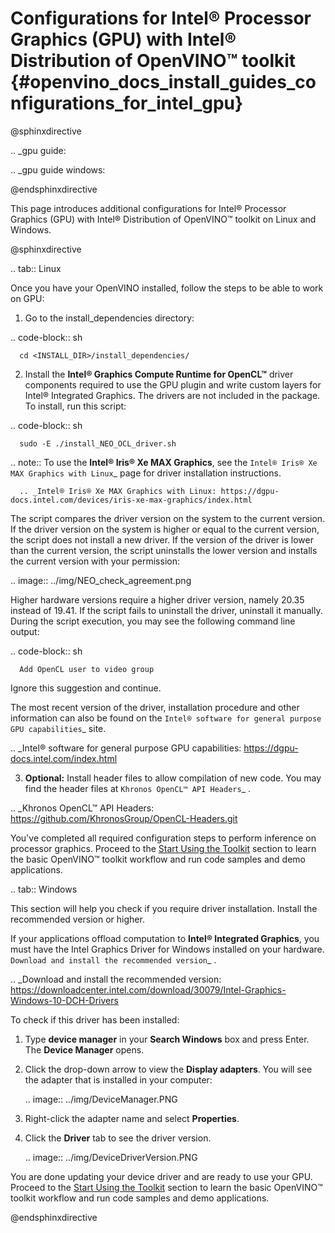 # Configurations for Intel® Processor Graphics (GPU) with Intel® Distribution of OpenVINO™ toolkit {#openvino_docs_install_guides_configurations_for_intel_gpu}


@sphinxdirective

.. _gpu guide:

.. _gpu guide windows:

@endsphinxdirective


This page introduces additional configurations for Intel® Processor Graphics (GPU) with Intel® Distribution of OpenVINO™ toolkit on Linux and Windows.

@sphinxdirective

.. tab:: Linux

   Once you have your OpenVINO installed, follow the steps to be able to work on GPU:

   1. Go to the install_dependencies directory:

   .. code-block:: sh

      cd <INSTALL_DIR>/install_dependencies/


   2. Install the **Intel® Graphics Compute Runtime for OpenCL™** driver components required to use the GPU plugin and write custom layers for Intel® Integrated Graphics. The drivers are not included in the package. To install, run this script:

   .. code-block:: sh

      sudo -E ./install_NEO_OCL_driver.sh

   .. note:: To use the **Intel® Iris® Xe MAX Graphics**, see the `Intel® Iris® Xe MAX Graphics with Linux`_ page for driver installation instructions.

      .. _Intel® Iris® Xe MAX Graphics with Linux: https://dgpu-docs.intel.com/devices/iris-xe-max-graphics/index.html
   
   The script compares the driver version on the system to the current version. If the driver version on the system is higher or equal to the current version, the script does not install a new driver. If the version of the driver is lower than the current version, the script uninstalls the lower version and installs the current version with your permission:

   .. image:: ../img/NEO_check_agreement.png

   Higher hardware versions require a higher driver version, namely 20.35 instead of 19.41. If the script fails to uninstall the driver, uninstall it manually. During the script execution, you may see the following command line output: 

   .. code-block:: sh

      Add OpenCL user to video group    

   Ignore this suggestion and continue.<br>

 The most recent version of the driver, installation procedure and other information can also be found on the `Intel® software for general purpose GPU capabilities`_ site.

   .. _Intel® software for general purpose GPU capabilities: https://dgpu-docs.intel.com/index.html

   3. **Optional:** Install header files to allow compilation of new code. You may find the header files at `Khronos OpenCL™ API Headers`_ .
   
   .. _Khronos OpenCL™ API Headers: https://github.com/KhronosGroup/OpenCL-Headers.git

   You've completed all required configuration steps to perform inference on processor graphics. 
   Proceed to the <a href="openvino_docs_install_guides_installing_openvino_linux.html#get-started">Start Using the Toolkit</a> section to learn the basic OpenVINO™ toolkit workflow and run code samples and demo applications.

.. tab:: Windows

   This section will help you check if you require driver installation. Install the recommended version or higher.

   If your applications offload computation to **Intel® Integrated Graphics**, you must have the Intel Graphics Driver for Windows installed on your hardware.
   `Download and install the recommended version`_ . 
   
   .. _Download and install the recommended version: https://downloadcenter.intel.com/download/30079/Intel-Graphics-Windows-10-DCH-Drivers

   To check if this driver has been installed:

   1. Type **device manager** in your **Search Windows** box and press Enter. The **Device Manager** opens.

   2. Click the drop-down arrow to view the **Display adapters**. You will see the adapter that is installed in your computer:

      .. image:: ../img/DeviceManager.PNG

   3. Right-click the adapter name and select **Properties**.

   4. Click the **Driver** tab to see the driver version. 

      .. image:: ../img/DeviceDriverVersion.PNG

   You are done updating your device driver and are ready to use your GPU. Proceed to the <a href="openvino_docs_install_guides_installing_openvino_windows.html#get-started">Start Using the Toolkit</a> section to learn the basic OpenVINO™ toolkit workflow and run code samples and demo applications.


@endsphinxdirective